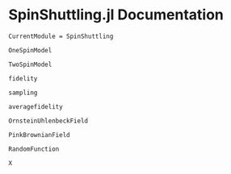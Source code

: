 # SpinShuttling.jl Documentation

```@meta
CurrentModule = SpinShuttling
```


```@docs
OneSpinModel
```

```@docs
TwoSpinModel
```

```@docs
fidelity
```

```@docs
sampling
```

```@docs
averagefidelity
```

```@docs
OrnsteinUhlenbeckField
```

```@docs
PinkBrownianField
```

```@docs
RandomFunction
```

```@docs
Χ
```

